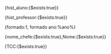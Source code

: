 {hist_aluno:{$exists:true}}    
   
{hist_professor:{$exists:true}}  
   
{formado:1, formado ano:%ano%}    
   
{nome_chefe:{$exists:true},Nome:{$exists:true}}    
   
{TCC:{$exists:true}}    
   
